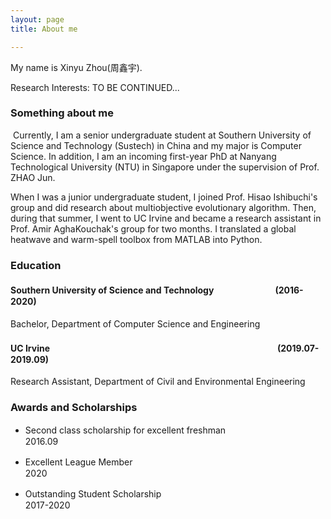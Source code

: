 ```yaml
---
layout: page
title: About me

---
```


My name is Xinyu Zhou(周鑫宇). 

Research Interests: TO BE CONTINUED...



### Something about me

​    Currently, I am a senior undergraduate student at Southern University of Science and Technology (Sustech) in China and my major is Computer Science. In addition, I am an incoming first-year PhD at Nanyang Technological University (NTU) in Singapore under the supervision of Prof. ZHAO Jun.

   When I was a junior undergraduate student, I joined Prof. Hisao Ishibuchi's group and did research about multiobjective evolutionary algorithm. Then, during that summer, I went to UC Irvine and became a research assistant in Prof. Amir AghaKouchak's group for two months. I translated a global heatwave and warm-spell toolbox from MATLAB into Python.



### Education

#### Southern University of Science and Technology　　　　　　　(2016-2020)

Bachelor, Department of Computer Science and Engineering

#### UC Irvine　　　　　　　　　　　　　　　　　　　　　　　　　　(2019.07-2019.09)

Research Assistant, Department of Civil and Environmental Engineering



### Awards and Scholarships

- Second class scholarship for excellent freshman　　　　　　　　　　　　　　2016.09

- Excellent League Member　　　　　　　　　　　　　　　　　　　　　　　　 2020
- Outstanding Student Scholarship　　　　　　　　　　　　　　　　　　　　　2017-2020









